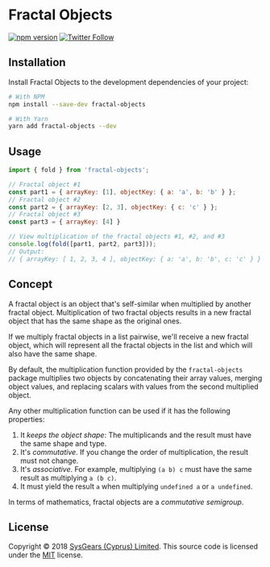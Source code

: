 # Fractal Objects

[![npm version](https://badge.fury.io/js/fractal-objects.svg)](https://badge.fury.io/js/fractal-objects)
[![Twitter Follow](https://img.shields.io/twitter/follow/sysgears.svg?style=social)](https://twitter.com/sysgears)

## Installation

Install Fractal Objects to the development dependencies of your project:

```bash
# With NPM
npm install --save-dev fractal-objects

# With Yarn
yarn add fractal-objects --dev
```

## Usage

```js
import { fold } from 'fractal-objects';

// Fractal object #1
const part1 = { arrayKey: [1], objectKey: { a: 'a', b: 'b' } };
// Fractal object #2
const part2 = { arrayKey: [2, 3], objectKey: { c: 'c' } };
// Fractal object #3
const part3 = { arrayKey: [4] }

// View multiplication of the fractal objects #1, #2, and #3 
console.log(fold([part1, part2, part3]));
// Output:
// { arrayKey: [ 1, 2, 3, 4 ], objectKey: { a: 'a', b: 'b', c: 'c' } }
```

## Concept

A fractal object is an object that's self-similar when multiplied by another fractal object. Multiplication of two 
fractal objects results in a new fractal object that has the same shape as the original ones.

If we multiply fractal objects in a list pairwise, we'll receive a new fractal object, which will represent all the
fractal objects in the list and which will also have the same shape.

By default, the multiplication function provided by the `fractal-objects` package multiplies two objects by 
concatenating their array values, merging object values, and replacing scalars with values from the second multiplied 
object. 

Any other multiplication function can be used if it has the following properties:

1. It _keeps the object shape_: The multiplicands and the result must have the same shape and type.
2. It's _commutative_. If you change the order of multiplication, the result must not change.
3. It's _associative_. For example, multiplying `(a b) c` must have the same result as multiplying `a (b c)`.
4. It must yield the result `a` when multiplying `undefined a` or `a undefined`.

In terms of mathematics, fractal objects are a _commutative semigroup_.

## License

Copyright © 2018 [SysGears (Cyprus) Limited]. This source code is licensed under the [MIT] license.

[MIT]: LICENSE
[SysGears (Cyprus) Limited]: http://sysgears.com
